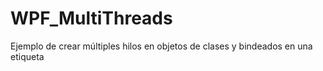 # WPF_MultiThreads
Ejemplo de crear múltiples hilos en objetos de clases y bindeados en una etiqueta
